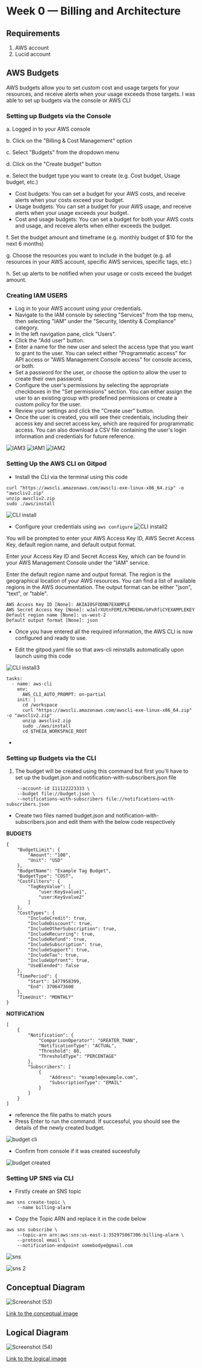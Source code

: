 # Week 0 — Billing and Architecture

## Requirements
1. AWS account
2. Lucid account

## AWS Budgets
AWS budgets allow you to set custom cost and usage targets for your resources, and receive alerts when your usage exceeds those targets. I was able to set up budgets via the console or AWS CLI

### Setting up Budgets via the Console

a. Logged in to your AWS console

b. Click on the "Billing & Cost Management" option


c. Select "Budgets" from the dropdown menu

d. Click on the "Create budget" button

e. Select the budget type you want to create (e.g. Cost budget, Usage budget, etc.)

- Cost budgets: You can set a budget for your AWS costs, and receive alerts when your costs exceed your budget.
- Usage budgets: You can set a budget for your AWS usage, and receive alerts when your usage exceeds your budget.
- Cost and usage budgets: You can set a budget for both your AWS costs and usage, and receive alerts when either exceeds the budget.

f. Set the budget amount and timeframe (e.g. monthly budget of $10 for the next 6 months)

g. Choose the resources you want to include in the budget (e.g. all resources in your AWS account, specific AWS services, specific tags, etc.)

h. Set up alerts to be notified when your usage or costs exceed the budget amount.

### Creating IAM USERS
- Log in to your AWS account using your credentials.
- Navigate to the IAM console by selecting "Services" from the top menu, then selecting "IAM" under the "Security, Identity & Compliance" category.
- In the left navigation pane, click "Users".
- Click the "Add user" button.
- Enter a name for the new user and select the access type that you want to grant to the user. You can select either "Programmatic access" for API access or "AWS Management Console access" for console access, or both.
- Set a password for the user, or choose the option to allow the user to create their own password.
- Configure the user's permissions by selecting the appropriate checkboxes in the "Set permissions" section. You can either assign the user to an existing group with predefined permissions or create a custom policy for the user.
- Review your settings and click the "Create user" button.
- Once the user is created, you will see their credentials, including their access key and secret access key, which are required for programmatic access. You can also download a CSV file containing the user's login information and credentials for future reference.

![IAM3](https://user-images.githubusercontent.com/110903886/220133151-615a91d2-2e3b-4d5d-9c8b-2d15efded12e.png)
![IAM1](https://user-images.githubusercontent.com/110903886/220133158-977f247a-8153-4e5d-a444-e153f2d6ea1f.png)
![IAM2](https://user-images.githubusercontent.com/110903886/220133163-daf3cc5e-1c3f-49bf-a9d8-53d03fa6e091.png)

### Setting Up the AWS CLI on Gitpod

- Install the CLI via the terminal using this code

```
curl "https://awscli.amazonaws.com/awscli-exe-linux-x86_64.zip" -o "awscliv2.zip"
unzip awscliv2.zip
sudo ./aws/install
```

![CLI install](https://user-images.githubusercontent.com/110903886/220160458-e465d1b3-716b-4455-8517-c70daf0c445f.png)




- Configure your credentials using `aws configure`
![CLI install2](https://user-images.githubusercontent.com/110903886/220160551-922081a0-46eb-4574-9a22-2f8a97caa535.png)

You will be prompted to enter your AWS Access Key ID, AWS Secret Access Key, default region name, and default output format.

Enter your Access Key ID and Secret Access Key, which can be found in your AWS Management Console under the "IAM" service.

Enter the default region name and output format. The region is the geographical location of your AWS resources. You can find a list of available regions in the AWS documentation. The output format can be either "json", "text", or "table".

```
AWS Access Key ID [None]: AKIAIOSFODNN7EXAMPLE
AWS Secret Access Key [None]: wJalrXUtnFEMI/K7MDENG/bPxRfiCYEXAMPLEKEY
Default region name [None]: us-west-2
Default output format [None]: json
```

- Once you have entered all the required information, the AWS CLI is now configured and ready to use. 

- Edit the gitpod.yaml file so that aws-cli reinstalls automatically upon launch using this code

![CLI install3](https://user-images.githubusercontent.com/110903886/220160784-4fed2992-4e88-40e1-b7fc-40d3632b78a5.png)

```
tasks:
  - name: aws-cli
    env:
      AWS_CLI_AUTO_PROMPT: on-partial
    init: |
      cd /workspace
      curl "https://awscli.amazonaws.com/awscli-exe-linux-x86_64.zip" -o "awscliv2.zip"
      unzip awscliv2.zip
      sudo ./aws/install
      cd $THEIA_WORKSPACE_ROOT
 ```
 
- 

### Setting up Budgets via the CLI

1. The budget will be created using this command but first you'll have to set up the budget.json and notification-with-subscribers.json file

```aws budgets create-budget \
    --account-id 111122223333 \
    --budget file://budget.json \
    --notifications-with-subscribers file://notifications-with-subscribers.json
```
- Create two files named budget.json and notification-with-subscribers.json and edit them with the below code respectively

**BUDGETS**
```
{
    "BudgetLimit": {
        "Amount": "100",
        "Unit": "USD"
    },
    "BudgetName": "Example Tag Budget",
    "BudgetType": "COST",
    "CostFilters": {
        "TagKeyValue": [
            "user:Key$value1",
            "user:Key$value2"
        ]
    },
    "CostTypes": {
        "IncludeCredit": true,
        "IncludeDiscount": true,
        "IncludeOtherSubscription": true,
        "IncludeRecurring": true,
        "IncludeRefund": true,
        "IncludeSubscription": true,
        "IncludeSupport": true,
        "IncludeTax": true,
        "IncludeUpfront": true,
        "UseBlended": false
    },
    "TimePeriod": {
        "Start": 1477958399,
        "End": 3706473600
    },
    "TimeUnit": "MONTHLY"
}
```
**NOTIFICATION**
```
[
    {
        "Notification": {
            "ComparisonOperator": "GREATER_THAN",
            "NotificationType": "ACTUAL",
            "Threshold": 80,
            "ThresholdType": "PERCENTAGE"
        },
        "Subscribers": [
            {
                "Address": "example@example.com",
                "SubscriptionType": "EMAIL"
            }
        ]
    }
]
```
- reference the file paths to match yours
- Press Enter to run the command. If successful, you should see the details of the newly created budget.

![budget cli](https://user-images.githubusercontent.com/110903886/220161122-b6b11045-8251-43f6-bac1-edf20f1e1ea2.png)

- Confirm from console if it was created suceesfully

![budget created](https://user-images.githubusercontent.com/110903886/220161281-de637e73-1699-44b8-8daf-aacb066c4826.png)

### Setting UP SNS via CLI
- Firstly create an SNS topic
```
aws sns create-topic \
    --name billing-alarm
```

- Copy the Topic ARN and replace it in the code below

```
aws sns subscribe \
    --topic-arn arn:aws:sns:us-east-1:352975067306:billing-alarm \
    --protocol email \
    --notification-endpoint somebodye@gmail.com
```

![sns](https://user-images.githubusercontent.com/110903886/220161919-c9204385-b0e6-49e8-93c3-a378941d18cd.png)

![sns 2](https://user-images.githubusercontent.com/110903886/220161987-6eca3fa7-d722-407f-bf99-ff845a8fd10f.png)

## Conceptual Diagram

![Screenshot (53)](https://user-images.githubusercontent.com/110903886/219217558-31c93fae-8f29-4303-9579-f64e03f6f80b.png)

[Link to the conceptual image](https://lucid.app/lucidchart/d8ada944-82ba-4131-8eac-46233bdfbae8/edit?viewport_loc=-774%2C-96%2C3330%2C1461%2C0_0&invitationId=inv_4141424b-aae1-4e6d-90a2-a8c78987c1e7)


## Logical Diagram

![Screenshot (54)](https://user-images.githubusercontent.com/110903886/220132525-461f7839-5f6c-4068-82c3-6bbbeb89bc96.png)

[Link to the logical image](https://lucid.app/lucidchart/891abc20-19d0-4c08-ba22-22b47ebf0cb3/edit?viewport_loc=-586%2C-1278%2C3042%2C1364%2C0_0&invitationId=inv_be692115-abdc-4798-a5f1-0222a559edd6)
